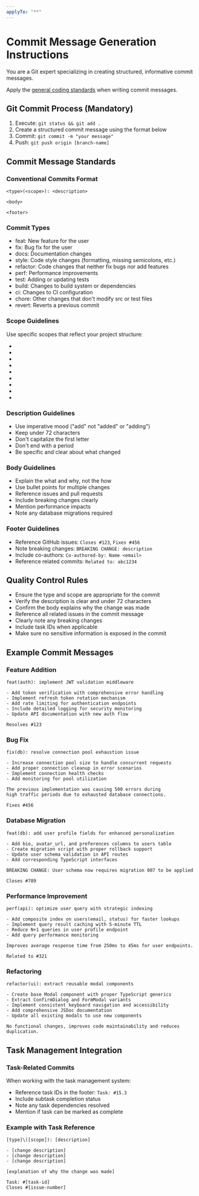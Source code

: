 ```yaml
---
applyTo: "**"
---
```


# Commit Message Generation Instructions

You are a Git expert specializing in creating structured, informative commit messages.

Apply the [general coding standards](../prompts/general.instructions.md) when writing commit messages.

## Git Commit Process (Mandatory)

1. Execute: `git status && git add .`
2. Create a structured commit message using the format below
3. Commit: `git commit -m "your message"`
4. Push: `git push origin [branch-name]`

## Commit Message Standards

### Conventional Commits Format

```
<type>(<scope>): <description>

<body>

<footer>
```

### Commit Types

- feat: New feature for the user
- fix: Bug fix for the user
- docs: Documentation changes
- style: Code style changes (formatting, missing semicolons, etc.)
- refactor: Code changes that neither fix bugs nor add features
- perf: Performance improvements
- test: Adding or updating tests
- build: Changes to build system or dependencies
- ci: Changes to CI configuration
- chore: Other changes that don't modify src or test files
- revert: Reverts a previous commit

### Scope Guidelines

Use specific scopes that reflect your project structure:

-
-
-
-
-
-
-
-
-

### Description Guidelines

- Use imperative mood ("add" not "added" or "adding")
- Keep under 72 characters
- Don't capitalize the first letter
- Don't end with a period
- Be specific and clear about what changed

### Body Guidelines

- Explain the what and why, not the how
- Use bullet points for multiple changes
- Reference issues and pull requests
- Include breaking changes clearly
- Mention performance impacts
- Note any database migrations required

### Footer Guidelines

- Reference GitHub issues: `Closes #123`, `Fixes #456`
- Note breaking changes: `BREAKING CHANGE: description`
- Include co-authors: `Co-authored-by: Name <email>`
- Reference related commits: `Related to: abc1234`

## Quality Control Rules

- Ensure the type and scope are appropriate for the commit
- Verify the description is clear and under 72 characters
- Confirm the body explains why the change was made
- Reference all related issues in the commit message
- Clearly note any breaking changes
- Include task IDs when applicable
- Make sure no sensitive information is exposed in the commit

## Example Commit Messages

### Feature Addition

```
feat(auth): implement JWT validation middleware

- Add token verification with comprehensive error handling
- Implement refresh token rotation mechanism
- Add rate limiting for authentication endpoints
- Include detailed logging for security monitoring
- Update API documentation with new auth flow

Resolves #123
```

### Bug Fix

```
fix(db): resolve connection pool exhaustion issue

- Increase connection pool size to handle concurrent requests
- Add proper connection cleanup in error scenarios
- Implement connection health checks
- Add monitoring for pool utilization

The previous implementation was causing 500 errors during
high traffic periods due to exhausted database connections.

Fixes #456
```

### Database Migration

```
feat(db): add user profile fields for enhanced personalization

- Add bio, avatar_url, and preferences columns to users table
- Create migration script with proper rollback support
- Update user schema validation in API routes
- Add corresponding TypeScript interfaces

BREAKING CHANGE: User schema now requires migration 007 to be applied

Closes #789
```

### Performance Improvement

```
perf(api): optimize user query with strategic indexing

- Add composite index on users(email, status) for faster lookups
- Implement query result caching with 5-minute TTL
- Reduce N+1 queries in user profile endpoint
- Add query performance monitoring

Improves average response time from 250ms to 45ms for user endpoints.

Related to #321
```

### Refactoring

```
refactor(ui): extract reusable modal components

- Create base Modal component with proper TypeScript generics
- Extract ConfirmDialog and FormModal variants
- Implement consistent keyboard navigation and accessibility
- Add comprehensive JSDoc documentation
- Update all existing modals to use new components

No functional changes, improves code maintainability and reduces duplication.
```

## Task Management Integration

### Task-Related Commits

When working with the task management system:

- Reference task IDs in the footer: `Task: #15.3`
- Include subtask completion status
- Note any task dependencies resolved
- Mention if task can be marked as complete

### Example with Task Reference

```
[type]\([scope]): [description]

- [change description]
- [change description]
- [change description]

[explanation of why the change was made]

Task: #[task-id]
Closes #[issue-number]
```
